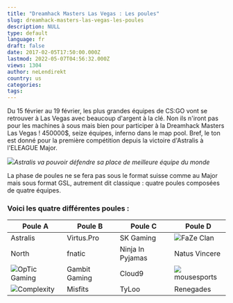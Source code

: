 ```yaml
---
title: "Dreamhack Masters Las Vegas : Les poules"
slug: dreamhack-masters-las-vegas-les-poules
description: NULL
type: default
language: fr
draft: false
date: 2017-02-05T17:50:00.000Z
lastmod: 2022-05-07T04:56:32.000Z
views: 1304
author: neLendirekt
country: us
categories:
tags:
---
```

Du 15 février au 19 février, les plus grandes équipes de CS:GO vont se retrouver à Las Vegas avec beaucoup d'argent à la clé. Non ils n'iront pas pour les machines à sous mais bien pour participer à la Dreamhack Masters Las Vegas ! 450000$, seize équipes, inferno dans le map pool. Bref, le ton est donné pour la première compétition depuis la victoire d'Astralis à l'ELEAGUE Major.

![](/storage/images/589762128d9b0_astralis-majorjpg.jpg)_Astralis va pouvoir défendre sa place de meilleure équipe du monde_

La phase de poules ne se fera pas sous le format suisse comme au Major mais sous format GSL, autrement dit classique : quatre poules composées de quatre équipes. 

### Voici les quatre différentes poules :

| Poule A                                                            | Poule B       | Poule C          | Poule D                                                               |
| ------------------------------------------------------------------ | ------------- | ---------------- | --------------------------------------------------------------------- |
| Astralis                                                           | Virtus.Pro    | SK Gaming        | ![](/storage/countries/flag/europe_flag_580d21b984714.gif)FaZe Clan   |
| North                                                              | fnatic        | Ninja In Pyjamas | Natus Vincere                                                         |
| ![](/storage/countries/flag/na_flag_58176583b5a4d.png)OpTic Gaming | Gambit Gaming | Cloud9           | ![](/storage/countries/flag/europe_flag_580d21b984714.gif)mousesports |
| ![](/storage/countries/flag/na_flag_58176583b5a4d.png)Complexity   | Misfits       | TyLoo            | Renegades                                                             |
